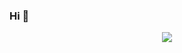### Hi 👋

<p align ="center">
<img src="https://github-readme-stats.vercel.app/api?username=letsgitcracking&show_icons=true&count_private=true&hide=issues,contribs">
</p>
<!--
**letsgitcracking/letsgitcracking** is a ✨ _special_ ✨ repository because its `README.md` (this file) appears on your GitHub profile.

![https://github.com/letsgitcracking/letsgitcracking/blob/master/docs/github_stats.png][]
Here are some ideas to get you started:

- 🔭 I’m currently working on ...
- 🌱 I’m currently learning ...
- 👯 I’m looking to collaborate on ...
- 🤔 I’m looking for help with ...
- 💬 Ask me about ...
- 📫 How to reach me: ...
- 😄 Pronouns: ...
- ⚡ Fun fact: ...
-->

